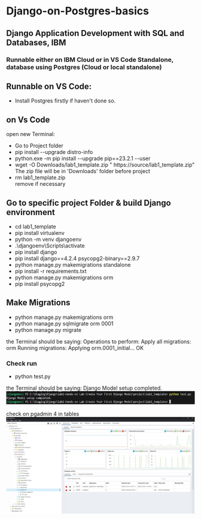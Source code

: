 # Django-on-Postgres-basics
## Django Application Development with SQL and Databases, IBM
### Runnable either on IBM Cloud or in VS Code Standalone, database using Postgres (Cloud or local standalone)
## Runnable on VS Code:
- Install Postgres firstly if haven't done so.

## on Vs Code 
open new Terminal:
- Go to Project folder
- pip install --upgrade distro-info
- python.exe -m pip install --upgrade pip==23.2.1 --user
- wget -O Downloads/lab1_template.zip " https://source/lab1_template.zip"
The zip file will be in 'Downloads' folder before project
- rm lab1_template.zip                                                  
remove if necessary

## Go to specific project Folder & build Django environment
- cd lab1_template
- pip install virtualenv
- python -m venv djangoenv
- .\djangoenv\Scripts\activate
- pip install django
- pip install django==4.2.4 psycopg2-binary==2.9.7
- python manage.py makemigrations standalone
- pip install -r requirements.txt
- python manage.py makemigrations orm   
- pip install psycopg2

## Make Migrations
- python manage.py makemigrations orm
- python manage.py sqlmigrate orm 0001
- python manage.py migrate

the Terminal should be saying: 
Operations to perform:
  Apply all migrations: orm
Running migrations:
  Applying orm.0001_initial... OK

### Check run
- python test.py

the Terminal should be saying: 
Django Model setup completed.
![Deployment of Postgres](https://github.com/eldoma/Django-on-Postgres-basics/blob/main/success2.jpg)

check on pgadmin 4 in tables
![Deployment of Postgres](https://github.com/eldoma/Django-on-Postgres-basics/blob/main/success1.jpg)
